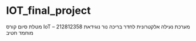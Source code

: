 # IOT_final_project
מטלת סיום קורס IoT – מערכת נעילה אלקטרונית לחדר בריכה
          נור נוגידאת 212812358
          מוחמד חטיב 
